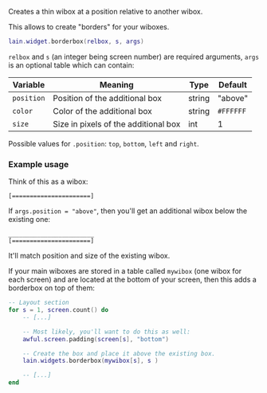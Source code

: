 Creates a thin wibox at a position relative to another wibox.

This allows to create "borders" for your wiboxes.

```lua
lain.widget.borderbox(relbox, s, args)
```

`relbox` and `s` (an integer being screen number) are required arguments, `args` is an optional table
which can contain:

Variable | Meaning | Type | Default
--- | --- | --- | ---
`position` | Position of the additional box | string | "above"
`color` | Color of the additional box | string | `#FFFFFF`
`size` | Size in pixels of the additional box | int | 1

Possible values for `.position`: `top`, `bottom`, `left` and `right`.

### Example usage

Think of this as a wibox:

	[======================]

If `args.position = "above"`, then you'll get an additional wibox below
the existing one:

	________________________
	[======================]

It'll match position and size of the existing wibox.

If your main wiboxes are stored in a table called `mywibox` (one wibox
for each screen) and are located at the bottom of your screen, then this
adds a borderbox on top of them:

```lua
-- Layout section
for s = 1, screen.count() do
	-- [...]

	-- Most likely, you'll want to do this as well:
	awful.screen.padding(screen[s], "bottom")

	-- Create the box and place it above the existing box.
	lain.widgets.borderbox(mywibox[s], s )

	-- [...]
end
```